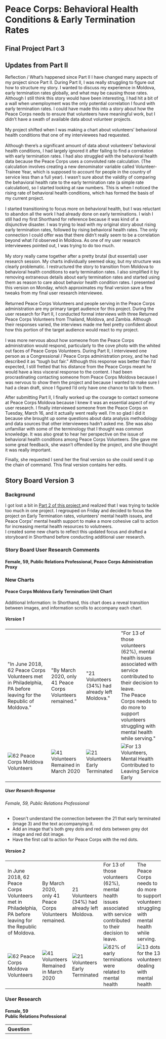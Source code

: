<h1> Peace Corps: Behavioral Health Conditions & Early Termination Rates </h1>
<h2> Final Project Part 3 </h2>
 
 <h2> Updates from Part II </h2>
 <p> Reflection / What’s happened since Part II
I have changed many aspects of my project since Part II. During Part II, I was really struggling to figure out how to structure my story. I wanted to discuss my experience in Moldova, early termination rates globally, and what may be causing those rates. Although I still think this story would have been interesting, I had hit a bit of a wall when unemployment was the only potential correlation I found with early termination rates. I could have made this into a story about how the Peace Corps needs to ensure that volunteers have meaningful work, but I didn’t have a swath of available data about volunteer projects.
<br><br>
My project shifted when I was making a chart about volunteers’ behavioral health conditions that one of my interviewees had requested. 
<br><br>
Although there’s a significant amount of data about volunteers’ behavioral health conditions, I had largely ignored it after failing to find a correlation with early termination rates. I had also struggled with the behavioral health data because the Peace Corps uses a convoluted rate calculation. (The calculation involves creating a new denominator variable called Volunteer-Trainee Year, which is supposed to account for people in the country of service less than a full year). I wasn’t sure about the validity of comparing the behavioral health rate to the early termination rate (a simple rate calculation), so I started looking at raw numbers. This is when I noticed the rising rate of behavioral health conditions, which has formed the basis of my current project.
<br><br>
I started transitioning to focus more on behavioral health, but I was reluctant to abandon all the work I had already done on early terminations. I wish I still had my first Shorthand for reference because it was kind of a disjunctive disaster. I was trying to lead with my original story about rising early termination rates, followed by rising behavioral health rates. The only connection I could offer was that there didn’t really seem to be a correlation beyond what I’d observed in Moldova. As one of my user research interviewees pointed out, I was trying to do too much. 
<br><br>
My story really came together after a pretty brutal (but essential) user research session. My charts individually seemed okay, but my structure was clearly problematic. I restructured the story to transition from Moldova to behavioral health conditions to early termination rates. I also simplified it by removing extraneous details about early termination rates and started using them as reason to care about behavior health condition rates. I presented this version on Monday, which approximates my final version save a few tweaks from my final user research interviewee.
<br><br>
Returned Peace Corps Volunteers and people serving in the Peace Corps administration are my primary target audience for this project. During the user research for Part II, I conducted formal interviews with three Returned Peace Corps Volunteers from Thailand, Moldova, and Zambia. Although their responses varied, the interviews made me feel pretty confident about how this portion of the target audience would react to my project. 
<br><br>
I was more nervous about how someone from the Peace Corps administration would respond, particularly to the cove photo with the whited out faces of Peace Corps Volunteers. During Part II, I interviewed one person as a Congressional / Peace Corps administration proxy, and he had described it as “tough but fair.” Although this response was better than I’d expected, I still fretted that his distance from the Peace Corps meant he would have a less visceral response to the content. I had been procrastinating contacting someone from Peace Corps Moldova because I was nervous to show them the project and because I wanted to make sure I had a clean draft, since I figured I’d only have one chance to talk to them. 

After submitting Part II, I finally worked up the courage to contact someone at Peace Corps Moldova because I knew it was an essential aspect of my user research. I finally interviewed someone from the Peace Corps on Tuesday, March 16, and it actually went really well. I’m so glad I did it because she brought up some questions about data analysis methodology and data sources that other interviewees hadn’t asked me. She was also unfamiliar with some of the terminology that I thought was common knowledge. It was also great to hear her perspective on the issue of behavioral health conditions among Peace Corps Volunteers. She gave me some great feedback, she wasn’t offended by the project, and she thought it was really important. 

Finally, she requested I send her the final version so she could send it up the chain of command. This final version contains her edits.
</p>
 
<h2> Story Board Version 3 </h2>
<h3> Background </h3>
<p> I got lost a bit in <a href="https://jgcrellin.github.io/portfolio/pc-et-2.html" target="_blank"> Part 2 of this project </a> and realized that I was trying to tackle too much in one project. I regrouped on Friday and decided to focus the project on Early Termination rates, volunteers' mental health issues, and Peace Corps' mental health support to make a more cohesive call to action for increasing mental health resources to volutneers. <br> 
  I created some new charts to reflect this updated focus and drafted a storyboard in Shorthand before conducting additional user research. </p>

<h3> Story Board User Research Comments </h3>

<h4> Female, 59, Public Relations Professional, Peace Corps Administration Proxy </h4>

<h3> New Charts </h3>

<h4> Peace Corps Moldova Early Termination Unit Chart</h4> 

<p> Additional Information: In Shorthand, this chart does a reveal transition between images, and information scrolls to accompany each chart. </p>

<h5> Version 1 </h5>
<table>
  <tr> 
    <td>
      "In June 2018, 62 Peace Corps Volunteers met in Philadelphia, PA before leaving for the Republic of Moldova."
    </td>
   <td>
    "By March 2020, only 41 Peace Corps Volunteers remained."
   </td>
   <td>
    "21 Volunteers (34%) had already left Moldova."
   </td>
   <td> 
    "For 13 of those volunteers (62%), mental health issues associated with service contributed to their decision to leave. <br>
The Peace Corps needs to do more to support volunteers struggling with mental health while serving."
   </td>
  </tr>
  <tr>
   <td>
   <img alt="62 Peace Corps Moldova Volunteers" src="https://user-images.githubusercontent.com/62813574/111073082-b83dc380-84b3-11eb-8d82-97cf2cd28c4c.jpg">
   </td>
   <td>
    <img alt="41 Volunteers Remained in March 2020" src="https://user-images.githubusercontent.com/62813574/111073222-52057080-84b4-11eb-958b-a935b9dbedb4.jpg">
   </td>
   <td>
    <img alt="21 Volunteers Early Terminated" src="https://user-images.githubusercontent.com/62813574/111073460-2a62d800-84b5-11eb-9d9a-ed7ced28db0a.jpg">
   </td>
   <td>
    <img alt="For 13 Volunteers, Mental Health Contributed to Leaving Service Early" src="https://user-images.githubusercontent.com/62813574/111073482-3b134e00-84b5-11eb-94fe-2b8cc843d160.jpg">
   </td>
  </tr>
</table>

<h5> User Resarch Response </h5>
<h6> Female, 59, Public Relations Professional </h6>
<ul>
 <li> Doesn't understand the connection between the 21 that early terminated (image 3) and the text accompanying it. </li>
 <li> Add an image that's both grey dots and red dots between grey dot image and red dot image. </li>
 <li> Have the first call to action for Peace Corps with the red dots. </li>
  </ul>
 
 <h5> Version 2 </h5>
<table>
  <tr> 
    <td>
      In June 2018, 62 Peace Corps Volunteers met in Philadelphia, PA before leaving for the Republic of Moldova.
    </td>
   <td>
    By March 2020, only 41 Peace Corps Volunteers remained.
   </td>
   <td>
    21 Volunteers (34%) had already left Moldova.
   </td>
   <td> 
    For 13 of those volunteers (62%), mental health issues associated with service contributed to their decision to leave.
   </td>
   <td>
The Peace Corps needs to do more to support volunteers struggling with mental health while serving.
   </td>
  </tr>
  <tr>
   <td>
   <img alt="62 Peace Corps Moldova Volunteers" src="https://user-images.githubusercontent.com/62813574/111073082-b83dc380-84b3-11eb-8d82-97cf2cd28c4c.jpg">
   </td>
   <td>
    <img alt="41 Volunteers Remained in March 2020" src="https://user-images.githubusercontent.com/62813574/111073222-52057080-84b4-11eb-958b-a935b9dbedb4.jpg">
   </td>
   <td>
    <img alt="21 Volunteers Early Terminated" src="https://user-images.githubusercontent.com/62813574/111073460-2a62d800-84b5-11eb-9d9a-ed7ced28db0a.jpg">
   </td>
   <td>
    <img alt="62% of early terminations were related to mental health" src="https://user-images.githubusercontent.com/62813574/111074100-f50bb980-84b7-11eb-8e1d-a7c3285c17cb.jpg">
   </td>
   <td>
    <img alt="13 dots for the 13 volunteers dealing with mental health" src="https://user-images.githubusercontent.com/62813574/111074155-1371b500-84b8-11eb-9625-afd50ef48817.jpg">
   </td>
  </tr>
</table>

<h3> User Research </h3>
<h4> Female, 59 <br>
  Public Relations Professional 
</h4>
<table>
  <tr>
    <th> Question
    </th>
    
  </tr>
</table>

